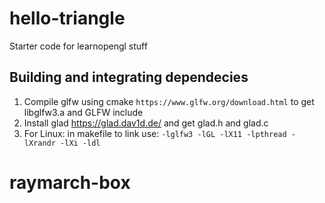 # hello-triangle 
Starter code for learnopengl stuff 

## Building and integrating dependecies 
1) Compile glfw  using cmake `https://www.glfw.org/download.html` to get  libglfw3.a and GLFW include 
2) Install glad https://glad.dav1d.de/ and get glad.h and glad.c 
3) For Linux: in makefile to link use: `-lglfw3 -lGL -lX11 -lpthread -lXrandr -lXi -ldl`

# raymarch-box
